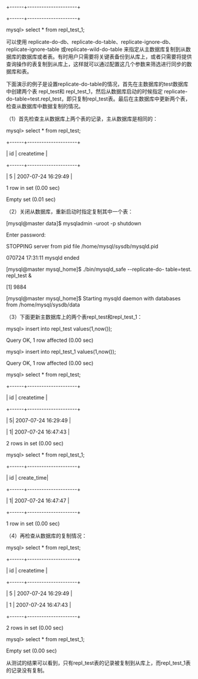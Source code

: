+------+---------------------+

+------+---------------------+

mysql> select * from repl_test_1;



可以使用 replicate-do-db、replicate-do-table、replicate-ignore-db、replicate-ignore-table 或replicate-wild-do-table 来指定从主数据库复制到从数据库的数据库或者表。有时用户只需要将关键表备份到从库上，或者只需要将提供查询操作的表复制到从库上，这样就可以通过配置这几个参数来筛选进行同步的数据库和表。

下面演示的例子是设置replicate-do-table的情况，首先在主数据库的test数据库中创建两个表 repl_test和 repl_test_1，然后从数据库启动的时候指定 replicate-do-table=test.repl_test，即只复制repl_test表。最后在主数据库中更新两个表，检查从数据库中数据复制的情况。

（1）首先检查主从数据库上两个表的记录，主从数据库是相同的：

mysql> select * from repl_test;

+------+---------------------+

| id | createtime |

+------+---------------------+

| 5 | 2007-07-24 16:29:49 |

1 row in set (0.00 sec)

Empty set (0.01 sec)

（2）关闭从数据库，重新启动时指定复制其中一个表：

[mysql@master data]$ mysqladmin -uroot -p shutdown

Enter password:

STOPPING server from pid file /home/mysql/sysdb/mysqld.pid

070724 17:31:11 mysqld ended

[mysql@master mysql_home]$ ./bin/mysqld_safe --replicate-do- table=test. repl_test &

[1] 9884

[mysql@master mysql_home]$ Starting mysqld daemon with databases from /home/mysql/sysdb/data

（3）下面更新主数据库上的两个表repl_test和repl_test_1：

mysql> insert into repl_test values(1,now());

Query OK, 1 row affected (0.00 sec)

mysql> insert into repl_test_1 values(1,now());

Query OK, 1 row affected (0.00 sec)

mysql> select * from repl_test;

+------+---------------------+

| id | createtime |

+------+---------------------+

| 5| 2007-07-24 16:29:49 |

| 1| 2007-07-24 16:47:43 |

2 rows in set (0.00 sec)

mysql> select * from repl_test_1;

+------+---------------------+

| id | create_time|

+------+---------------------+

| 1| 2007-07-24 16:47:47 |

+------+---------------------+

1 row in set (0.00 sec)

（4）再检查从数据库的复制情况：

mysql> select * from repl_test;

+------+---------------------+

| id | createtime |

+------+---------------------+

| 5 | 2007-07-24 16:29:49 |

| 1 | 2007-07-24 16:47:43 |

+------+---------------------+

2 rows in set (0.00 sec)

mysql> select * from repl_test_1;

Empty set (0.00 sec)

从测试的结果可以看到，只有repl_test表的记录被复制到从库上，而repl_test_1表的记录没有复制。



